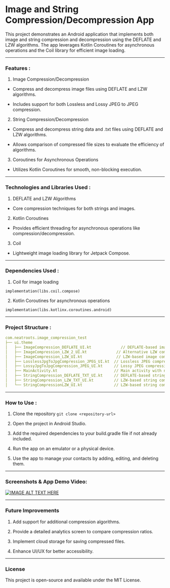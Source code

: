 # Image and String Compression/Decompression App

This project demonstrates an Android application that implements both image and string compression and decompression using the DEFLATE and LZW algorithms. The app leverages Kotlin Coroutines for asynchronous operations and the Coil library for efficient image loading.

---

### Features :

1. Image Compression/Decompression

- Compress and decompress image files using DEFLATE and LZW algorithms.

- Includes support for both Lossless and Lossy JPEG to JPEG compression.

2. String Compression/Decompression

- Compress and decompress string data and .txt files using DEFLATE and LZW algorithms.

- Allows comparison of compressed file sizes to evaluate the efficiency of algorithms.

3. Coroutines for Asynchronous Operations

- Utilizes Kotlin Coroutines for smooth, non-blocking execution.

---

### Technologies and Libraries Used :

1.  DEFLATE and LZW Algorithms

- Core compression techniques for both strings and images.

2. Kotlin Coroutines

- Provides efficient threading for asynchronous operations like compression/decompression.

3. Coil

- Lightweight image loading library for Jetpack Compose.

---

### Dependencies Used :
1. Coil for image loading
   
```implementation(libs.coil.compose)```

2. Kotlin Coroutines for asynchronous operations

```implementation(libs.kotlinx.coroutines.android)```

---

### Project Structure :

```yaml
com.neatroots.image_compression_test
├── ui.theme
│   ├── ImageCompression_DEFLATE_UI.kt             // DEFLATE-based image compression UI
│   ├── ImageCompression_LZW_2_UI.kt             // Alternative LZW compression UI
│   ├── ImageCompression_LZW_UI.kt               // LZW-based image compression UI
│   ├── LosslessJpgToJpgCompression_JPEG_UI.kt  // Lossless JPEG compression UI
│   ├── LossyJpgToJpgCompression_JPEG_UI.kt     // Lossy JPEG compression UI
│   ├── MainActivity.kt                         // Main activity with navigation logic
│   ├── StringCompression_DEFLATE_TXT_UI.kt     // DEFLATE-based string compression UI for .txt
│   ├── StringCompression_LZW_TXT_UI.kt         // LZW-based string compression UI for .txt
│   └── StringCompressionLZW_UI.kt              // LZW-based string compression for strings                            
```

---

### How to Use :
1. Clone the repository
```git clone <repository-url>```

3. Open the project in Android Studio.

4. Add the required dependencies to your build.gradle file if not already included.

5. Run the app on an emulator or a physical device.

6. Use the app to manage your contacts by adding, editing, and deleting them.

---

### Screenshots & App Demo Video:

[![IMAGE ALT TEXT HERE](https://img.youtube.com/vi/3xV5ayFXEbk/0.jpg)](https://www.youtube.com/watch?v=3xV5ayFXEbk)

---

### Future Improvements

1. Add support for additional compression algorithms.

2. Provide a detailed analytics screen to compare compression ratios.

3. Implement cloud storage for saving compressed files.

4. Enhance UI/UX for better accessibility.

---

### License

This project is open-source and available under the MIT License.
